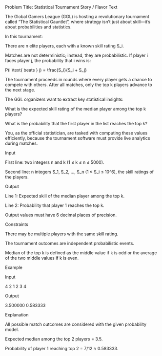 Problem Title: Statistical Tournament
Story / Flavor Text

The Global Gamers League (GGL) is hosting a revolutionary tournament called “The Statistical Gauntlet”, where strategy isn’t just about skill—it’s about probabilities and statistics.

In this tournament:

There are n elite players, each with a known skill rating S_i.

Matches are not deterministic; instead, they are probabilistic. If player i faces player j, the probability that i wins is:

P(i \text{ beats } j) = \frac{S_i}{S_i + S_j}

The tournament proceeds in rounds where every player gets a chance to compete with others. After all matches, only the top k players advance to the next stage.

The GGL organizers want to extract key statistical insights:

What is the expected skill rating of the median player among the top k players?

What is the probability that the first player in the list reaches the top k?

You, as the official statistician, are tasked with computing these values efficiently, because the tournament software must provide live analytics during matches.

Input

First line: two integers n and k (1 ≤ k ≤ n ≤ 5000).

Second line: n integers S_1, S_2, ..., S_n (1 ≤ S_i ≤ 10^6), the skill ratings of the players.

Output

Line 1: Expected skill of the median player among the top k.

Line 2: Probability that player 1 reaches the top k.

Output values must have 6 decimal places of precision.

Constraints

There may be multiple players with the same skill rating.

The tournament outcomes are independent probabilistic events.

Median of the top k is defined as the middle value if k is odd or the average of the two middle values if k is even.

Example

Input

4 2
1 2 3 4


Output

3.500000
0.583333


Explanation

All possible match outcomes are considered with the given probability model.

Expected median among the top 2 players = 3.5.

Probability of player 1 reaching top 2 = 7/12 ≈ 0.583333.